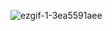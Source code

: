 ![ezgif-1-3ea5591aee](https://user-images.githubusercontent.com/75469131/178452123-15a23a4c-f1eb-4bff-af81-38a49739ea05.gif)
